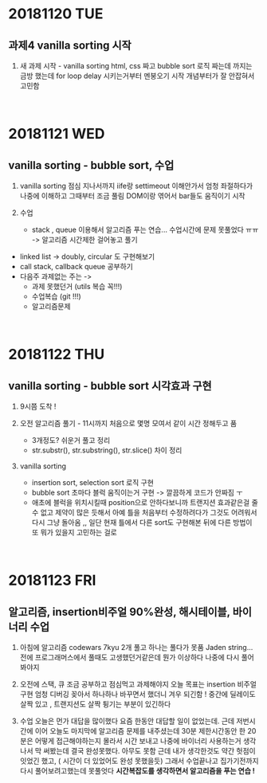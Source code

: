 # 20181120 TUE
## 과제4 vanilla sorting 시작

1. 새 과제 시작 - vanilla sorting
html, css 짜고 bubble sort 로직 짜는데 까지는 금방 했는데 for loop delay 시키는거부터 멘붕오기 시작
개념부터가 잘 안잡혀서 고민함
<br />


# 20181121 WED
## vanilla sorting - bubble sort, 수업

1. vanilla sorting
점심 지나서까지 iife랑 settimeout 이해안가서 엄청 좌절하다가 나중에 이해하고 그때부터 조금 풀림
DOM이랑 엮어서 bar들도 움직이기 시작

2. 수업
    - stack , queue 이용해서 알고리즘 푸는 연습...
수업시간에 문제 못풀었다 ㅠㅠ -> 알고리즘 시간제한 걸어놓고 풀기

- linked list -> doubly, circular 도 구현해보기
- call stack, callback queue 공부하기
- 다음주 과제없는 주는 ->
  - 과제 못했던거 (utils 복습 꼭!!!)
  - 수업복습 (git !!!)
  - 알고리즘문제
<br />


# 20181122 THU
## vanilla sorting - bubble sort 시각효과 구현

1. 9시쯤 도착 ! 

2. 오전 알고리즘 풀기 - 11시까지 
처음으로 몇명 모여서 같이 시간 정해두고 품
    - 3개정도? 쉬운거 풀고 정리 
    - str.substr(), str.substring(), str.slice() 차이 정리 

3. vanilla sorting
    - insertion sort, selection sort 로직 구현 
    - bubble sort 초마다 블럭 움직이는거 구현 -> 깔끔하게 코드가 안짜짐 ㅜ
    - 애초에 블럭을 위치시킬때 position으로 안하다보니까 트랜지션 효과같은걸 줄 수 없고 제약이 많은 듯해서 아예 틀을 처음부터 수정하려다가 그것도 어려워서 다시 그냥 돌아옴 ,, 일단 현재 틀에서 다른 sort도 구현해본 뒤에 다른 방법이 또 뭐가 있을지 고민하는 걸로
<br />


# 20181123 FRI
## 알고리즘, insertion비주얼 90%완성, 해시테이블, 바이너리 수업

1. 아침에 알고리즘 codewars 7kyu 2개 풀고 하나는 풀다가 못품 Jaden string...
전에 프로그래머스에서 풀때도 고생했던거같은데 뭔가 이상하다 나중에 다시 풀어봐야지

2. 오전에 스택, 큐 조금 공부하고 점심먹고 과제해야지 
오늘 목표는 insertion 비주얼 구현
엄청 디버깅 꽂아서 하나하나 바꾸면서 했더니 겨우 되긴함 ! 
중간에 딜레이도 살짝 있고 , 트랜지션도 살짝 튕기는 부분이 있긴하다 

3. 수업 
오늘은 먼가 대답을 많이했다 요즘 한동안 대답할 일이 없었는데.
근데 저번시간에 이어 오늘도 마지막에 알고리즘 문제를 내주셨는데 30분 제한시간동안 한 20분은 어떻게 접근해야하는지 몰라서 시간 보내고 나중에 바이너리 사용하는거 생각나서 막 써봤는데 결국 완성못했다. 아무도 못함 
근데 내가 생각한것도 약간 헛점이 잇었긴 했고, ( 시간이 더 있었어도 완성 못했을듯)
그래서 수업끝나고 집가기전까지 다시 풀어보려고했는데 못풀엇다 
**시간복잡도를 생각하면서 알고리즘을 푸는 연습 !**
